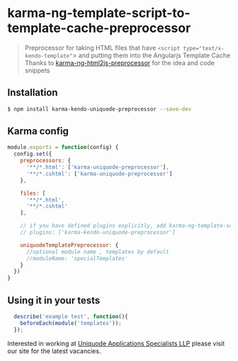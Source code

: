 # karma-ng-template-script-to-template-cache-preprocessor

> Preprocessor for taking HTML files that have `<script type="text/x-kendo-template"`> and putting them into the Angularjs Template Cache 
> Thanks to [karma-ng-html2js-preprocessor](https://github.com/karma-runner/karma-ng-html2js-preprocessor) for the idea and code snippets

## Installation

```bash
$ npm install karma-kendo-uniquode-preprocessor --save-dev
```

## Karma config
```js
module.exports = function(config) {
  config.set({
    preprocessors: {
      '**/*.html': ['karma-uniquode-preprocessor'],
      '**/*.cshtml': ['karma-uniquode-preprocessor']
    },

    files: [
      '**/*.html',
      '**/*.cshtml'
    ],

    // if you have defined plugins explicitly, add karma-ng-template-script-to-template-cache-preprocessor
    // plugins: ['karma-kendo-uniquode-preprocessor']

    uniquodeTemplatePreprocessor: {
      //optional module name , templates by default
      //moduleName: 'specialTemplates'
    }
  })
}
```



## Using it in your tests
```js
  describe('example test', function(){
    beforeEach(module('templates'));    
  });
```

Interested in working at [Uniquode Applications Specialists LLP](https://uniquode.in) please visit our site for the latest vacancies.
